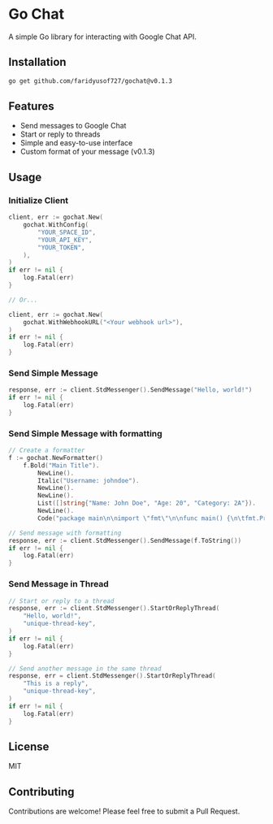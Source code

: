 # Go Chat

A simple Go library for interacting with Google Chat API.

## Installation

```bash
go get github.com/faridyusof727/gochat@v0.1.3
```

## Features

- Send messages to Google Chat
- Start or reply to threads
- Simple and easy-to-use interface
- Custom format of your message (v0.1.3)
  
## Usage

### Initialize Client

```go
client, err := gochat.New(
    gochat.WithConfig(
        "YOUR_SPACE_ID",
        "YOUR_API_KEY",
        "YOUR_TOKEN",
    ),
)
if err != nil {
    log.Fatal(err)
}

// Or...

client, err := gochat.New(
    gochat.WithWebhookURL("<Your webhook url>"),
)
if err != nil {
    log.Fatal(err)
}
```

### Send Simple Message

```go
response, err := client.StdMessenger().SendMessage("Hello, world!")
if err != nil {
    log.Fatal(err)
}
```

### Send Simple Message with formatting

```go
// Create a formatter
f := gochat.NewFormatter()
    f.Bold("Main Title").
        NewLine().
        Italic("Username: johndoe").
        NewLine().
        NewLine().
        List([]string{"Name: John Doe", "Age: 20", "Category: 2A"}).
        NewLine().
        Code("package main\n\nimport \"fmt\"\n\nfunc main() {\n\tfmt.Println(\"Hello, world!\")")

// Send message with formatting
response, err := client.StdMessenger().SendMessage(f.ToString())
if err != nil {
    log.Fatal(err)
}
```

### Send Message in Thread

```go
// Start or reply to a thread
response, err := client.StdMessenger().StartOrReplyThread(
    "Hello, world!",
    "unique-thread-key",
)
if err != nil {
    log.Fatal(err)
}

// Send another message in the same thread
response, err = client.StdMessenger().StartOrReplyThread(
    "This is a reply",
    "unique-thread-key",
)
if err != nil {
    log.Fatal(err)
}
```

## License

MIT

## Contributing

Contributions are welcome! Please feel free to submit a Pull Request.
